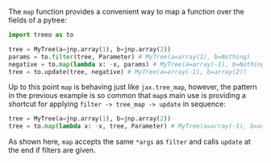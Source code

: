 
<!-- #### Map -->
The `map` function provides a convenient way to map a function over the fields of a pytree:

```python hl_lines="5"
import treeo as to

tree = MyTree(a=jnp.array(1), b=jnp.array(2))
params = to.filter(tree, Parameter) # MyTree(a=array(1), b=Nothing)
negative = to.map(lambda x: -x, params) # MyTree(a=array(-1), b=Nothing)
tree = to.update(tree, negative) # MyTree(a=array(-1), b=array(2))
```

Up to this point `map` is behaving just like `jax.tree_map`, however, the pattern in the previous example is so common that `map`s main use is providing a shortcut for applying `filter -> tree_map -> update` in sequence:

```python hl_lines="2"
tree = MyTree(a=jnp.array(1), b=jnp.array(2))
tree = to.map(lambda x: -x, tree, Parameter) # MyTree(a=array(-1), b=array(2))
```

As shown here, `map` accepts the same `*args` as `filter` and calls `update` at the end if filters are given.
